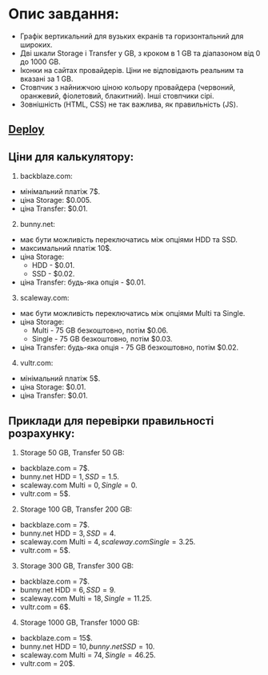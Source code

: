 # Опис завдання:
+ Графік вертикальний для вузьких екранів та горизонтальний для широких.
+ Дві шкали Storage і Transfer у GB, з кроком в 1 GB та діапазоном від 0 до 1000 GB.
+ Іконки на сайтах провайдерів. Ціни не відповідають реальним та вказані за 1 GB.
+ Стовпчик з найнижчою ціною кольору провайдера (червоний, оранжевий, фіолетовий, блакитний). Інші стовпчики сірі.
+ Зовнішність (HTML, CSS) не так важлива, як правильність (JS).

## [Deploy](https://serene-pavlova-247a26.netlify.app/)

## Ціни для калькулятору:
1. backblaze.com:
+ мінімальний платіж 7$.
+ ціна Storage: $0.005.
+ ціна Transfer: $0.01.

2. bunny.net:
  + має бути можливість переключатись між опціями HDD та SSD.
  + максимальний платіж 10$.
  + ціна Storage:
    * HDD - $0.01.
    * SSD - $0.02.
  + ціна Transfer: будь-яка опція - $0.01.

3. scaleway.com:
  + має бути можливість переключатись між опціями Multi та Single.
  + ціна Storage:
    * Multi - 75 GB безкоштовно, потім $0.06.
    * Single - 75 GB безкоштовно, потім $0.03.
  + ціна Transfer: будь-яка опція - 75 GB безкоштовно, потім $0.02.

4. vultr.com:
  + мінімальний платіж 5$.
  + ціна Storage: $0.01.
  + ціна Transfer: $0.01.

## Приклади для перевірки правильності розрахунку:
1. Storage 50 GB, Transfer 50 GB:
  + backblaze.com = 7$.
  + bunny.net HDD = 1$, SSD = 1.5$.
  + scaleway.com Multi = 0$, Single = 0$.
  + vultr.com = 5$.
2. Storage 100 GB, Transfer 200 GB:
  + backblaze.com = 7$.
  + bunny.net HDD = 3$, SSD = 4$.
  + scaleway.com Multi = 4$, scaleway.com Single = 3.25$.
  + vultr.com = 5$.
3. Storage 300 GB, Transfer 300 GB:
  + backblaze.com = 7$.
  + bunny.net HDD = 6$, SSD = 9$.
  + scaleway.com Multi = 18$, Single = 11.25$.
  + vultr.com = 6$.
4. Storage 1000 GB, Transfer 1000 GB:
  + backblaze.com = 15$.
  + bunny.net HDD = 10$, bunny.net SSD = 10$.
  + scaleway.com Multi = 74$, Single = 46.25$.
  + vultr.com = 20$.
